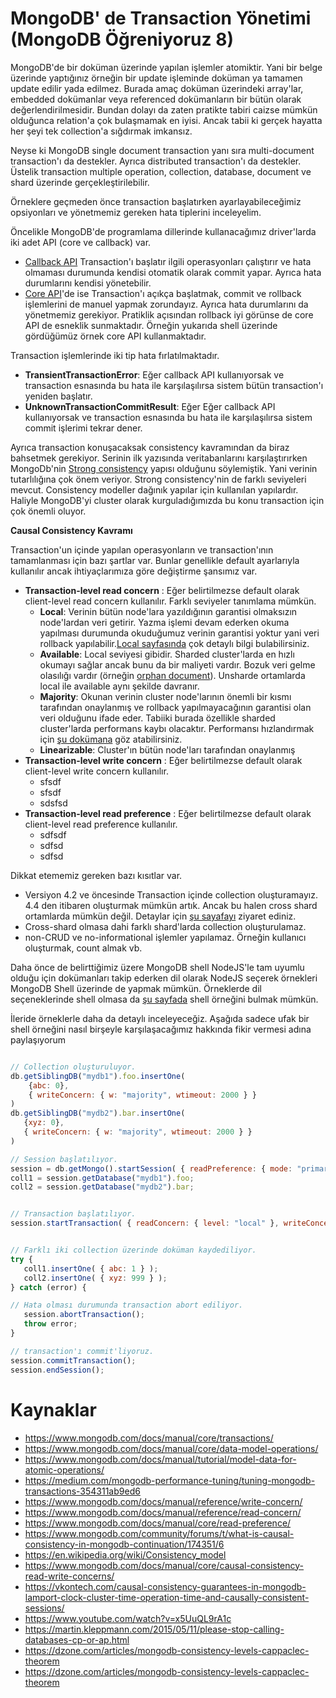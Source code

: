 # MongoDB' de Transaction Yönetimi (MongoDB Öğreniyoruz 8)

MongoDB'de bir doküman üzerinde yapılan işlemler atomiktir. Yani bir belge üzerinde yaptığınız örneğin bir update işleminde doküman ya tamamen update edilir yada edilmez. Burada amaç doküman üzerindeki array'lar, embedded dokümanlar veya referenced dokümanların bir bütün olarak değerlendirilmesidir. Bundan dolayı da zaten pratikte tabiri caizse mümkün olduğunca relation'a çok bulaşmamak en iyisi. Ancak tabii ki gerçek hayatta her şeyi tek collection'a sığdırmak imkansız.

Neyse ki MongoDB single document transaction yanı sıra multi-document transaction'ı da destekler. Ayrıca distributed transaction'ı da destekler. Üstelik transaction multiple operation, collection, database, document ve shard üzerinde gerçekleştirilebilir.


Örneklere geçmeden önce transaction başlatırken ayarlayabileceğimiz opsiyonları ve yönetmemiz gereken hata tiplerini inceleyelim.


Öncelikle MongoDB'de programlama dillerinde kullanacağımız driver'larda iki adet API (core ve callback) var. 

- [Callback API](https://www.mongodb.com/docs/manual/core/transactions-in-applications/#callback-api-vs-core-api)
  Transaction'ı başlatır ilgili operasyonları çalıştırır ve hata olmaması durumunda kendisi otomatik olarak commit yapar. Ayrıca hata durumlarını kendisi yönetebilir.
- [Core API](https://www.mongodb.com/docs/manual/core/transactions-in-applications/#callback-api-vs-core-api)'de ise
  Transaction'ı açıkça  başlatmak, commit ve rollback işlemlerini de manuel yapmak zorundayız. Ayrıca hata durumlarını da yönetmemiz gerekiyor. Pratiklik açısından rollback iyi görünse de core API de esneklik sunmaktadır. Örneğin yukarıda shell üzerinde gördüğümüz örnek core API kullanmaktadır.


Transaction işlemlerinde iki tip hata fırlatılmaktadır. 

-  **TransientTransactionError**: Eğer callback API kullanıyorsak ve  transaction esnasında bu hata ile karşılaşılırsa sistem bütün transaction'ı yeniden başlatır.
-  **UnknownTransactionCommitResult**: Eğer Eğer callback API kullanıyorsak ve  transaction esnasında bu hata ile karşılaşılırsa sistem commit işlerimi tekrar dener.


Ayrıca transaction konuşacaksak consistency kavramından da biraz bahsetmek gerekiyor. Serinin ilk yazısında veritabanlarını karşılaştırırken MongoDb'nin [Strong consistency](https://en.wikipedia.org/wiki/Consistency_model) yapısı olduğunu söylemiştik. Yani verinin tutarlılığına çok önem veriyor. Strong consistency'nin de farklı seviyeleri mevcut. Consistency modeller dağınık yapılar için kullanılan yapılardır. Haliyle MongoDB'yi cluster olarak kurguladığımızda bu konu transaction için çok önemli oluyor.



**Causal Consistency Kavramı**





Transaction'un içinde yapılan operasyonların ve transaction'ının tamamlanması için bazı şartlar var. Bunlar genellikle default ayarlarıyla kullanılır ancak ihtiyaçlarımıza göre değiştirme şansımız var.

-  **Transaction-level read concern** : Eğer belirtilmezse default olarak  client-level read concern kullanılır. Farklı seviyeler tanımlama mümkün.
   -  **Local**: Verinin bütün node'lara yazıldığının garantisi olmaksızın node'lardan veri getirir. Yazma işlemi devam ederken okuma yapılması durumunda okuduğumuz verinin garantisi yoktur yani veri rollback yapılabilir.[Local sayfasında](https://www.mongodb.com/docs/manual/reference/read-concern-local/#mongodb-readconcern-readconcern.-local-) çok detaylı bilgi bulabilirsiniz.
   -  **Available**: Local seviyesi gibidir.  Sharded cluster'larda en hızlı okumayı sağlar ancak bunu da bir maliyeti vardır. Bozuk veri gelme olasılığı vardır (örneğin [orphan document](https://www.mongodb.com/docs/manual/reference/glossary/#std-term-orphaned-document)). Unsharde ortamlarda local ile available aynı şekilde davranır.
   -  **Majority**: Okunan  verinin cluster node'larının önemli bir kısmı tarafından onaylanmış ve rollback yapılmayacağının garantisi olan veri olduğunu ifade eder. Tabiiki burada özellikle sharded cluster'larda performans kaybı olacaktır. Performansı hızlandırmak için [şu dokümana](https://www.mongodb.com/docs/manual/tutorial/mitigate-psa-performance-issues/#std-label-performance-issues-psa) göz atabilirsiniz.
   -  **Linearizable**: Cluster'ın bütün node'ları tarafından onaylanmış 
-  **Transaction-level write concern** :  Eğer belirtilmezse default olarak client-level write concern kullanılır.
   -  sfsdf
   -  sfsdf
   -  sdsfsd
-  **Transaction-level read preference** :   Eğer belirtilmezse default olarak client-level read preference kullanılır.
   -  sdfsdf
   -  sdfsd
   -  sdfsd


Dikkat etememiz gereken bazı kısıtlar var.

- Versiyon 4.2 ve öncesinde Transaction içinde collection oluşturamayız. 4.4 den itibaren oluşturmak mümkün artık. Ancak bu halen cross shard ortamlarda mümkün değil. Detaylar için [şu sayafayı](https://www.mongodb.com/docs/manual/core/transactions/#create-collections-and-indexes-in-a-transaction) ziyaret ediniz.
- Cross-shard olmasa dahi farklı shard'larda collection oluşturulamaz.
- non-CRUD ve no-informational işlemler yapılamaz. Örneğin kullanıcı oluşturmak, count almak vb. 



Daha önce de belirttiğimiz üzere MongoDB shell NodeJS'le tam uyumlu olduğu için dokümanları takip  ederken dil olarak NodeJS seçerek örnekleri MongoDB Shell üzerinde de yapmak mümkün.
Örneklerde dil seçeneklerinde shell olmasa da [şu sayfada](https://www.mongodb.com/docs/manual/core/transactions-in-applications/#std-label-txn-mongo-shell-example) shell örneğini bulmak mümkün.

İleride örneklerle daha da detaylı inceleyeceğiz. Aşağıda sadece ufak bir shell örneğini nasıl birşeyle karşılaşacağımız hakkında fikir vermesi adına paylaşıyorum

```javascript

// Collection oluşturuluyor.
db.getSiblingDB("mydb1").foo.insertOne(
    {abc: 0},
    { writeConcern: { w: "majority", wtimeout: 2000 } }
)
db.getSiblingDB("mydb2").bar.insertOne(
   {xyz: 0},
   { writeConcern: { w: "majority", wtimeout: 2000 } }
)

// Session başlatılıyor. 
session = db.getMongo().startSession( { readPreference: { mode: "primary" } } );
coll1 = session.getDatabase("mydb1").foo;
coll2 = session.getDatabase("mydb2").bar;


// Transaction başlatılıyor.
session.startTransaction( { readConcern: { level: "local" }, writeConcern: { w: "majority" } } );


// Farklı iki collection üzerinde doküman kaydediliyor.
try {
   coll1.insertOne( { abc: 1 } );
   coll2.insertOne( { xyz: 999 } );
} catch (error) {

// Hata olması durumunda transaction abort ediliyor.
   session.abortTransaction();
   throw error;
}

// transaction'ı commit'liyoruz.
session.commitTransaction();
session.endSession();

```


















# Kaynaklar
- https://www.mongodb.com/docs/manual/core/transactions/
- https://www.mongodb.com/docs/manual/core/data-model-operations/
- https://www.mongodb.com/docs/manual/tutorial/model-data-for-atomic-operations/
- https://medium.com/mongodb-performance-tuning/tuning-mongodb-transactions-354311ab9ed6
- https://www.mongodb.com/docs/manual/reference/write-concern/
- https://www.mongodb.com/docs/manual/reference/read-concern/
- https://www.mongodb.com/docs/manual/core/read-preference/
- https://www.mongodb.com/community/forums/t/what-is-causal-consistency-in-mongodb-continuation/174351/6
- https://en.wikipedia.org/wiki/Consistency_model
- https://www.mongodb.com/docs/manual/core/causal-consistency-read-write-concerns/
- https://vkontech.com/causal-consistency-guarantees-in-mongodb-lamport-clock-cluster-time-operation-time-and-causally-consistent-sessions/
- https://www.youtube.com/watch?v=x5UuQL9rA1c
- https://martin.kleppmann.com/2015/05/11/please-stop-calling-databases-cp-or-ap.html
- https://dzone.com/articles/mongodb-consistency-levels-cappaclec-theorem
- https://dzone.com/articles/mongodb-consistency-levels-cappaclec-theorem